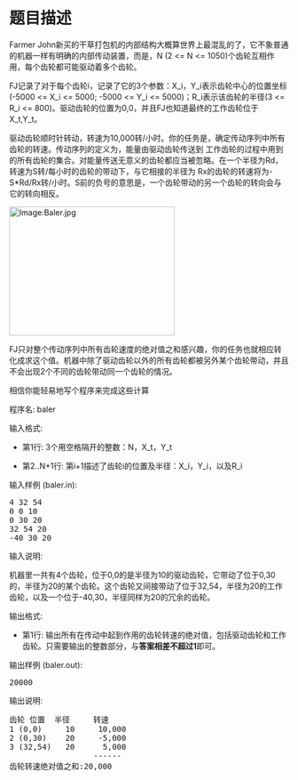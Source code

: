 # 题目描述


<p>
Farmer John新买的干草打包机的内部结构大概算世界上最混乱的了，它不象普通的机器一样有明确的内部传动装置，而是，N (2 &lt;= N &lt;= 1050)个齿轮互相作用，每个齿轮都可能驱动着多个齿轮。
</p>
<p>
FJ记录了对于每个齿轮i，记录了它的3个参数：X_i，Y_i表示齿轮中心的位置坐标(-5000 &lt;= X_i &lt;= 5000; -5000 &lt;= Y_i &lt;= 5000)；R_i表示该齿轮的半径(3 &lt;= R_i &lt;= 800)。驱动齿轮的位置为0,0，并且FJ也知道最终的工作齿轮位于X_t,Y_t。
</p>
<p>
驱动齿轮顺时针转动，转速为10,000转/小时。你的任务是，确定传动序列中所有齿轮的转速。传动序列的定义为，能量由驱动齿轮传送到 工作齿轮的过程中用到的所有齿轮的集合。对能量传送无意义的齿轮都应当被忽略。在一个半径为Rd，转速为S转/每小时的齿轮的带动下，与它相接的半径为 Rx的齿轮的转速将为-S*Rd/Rx转/小时。S前的负号的意思是，一个齿轮带动的另一个齿轮的转向会与它的转向相反。
</p>
<p>
<a href="../../../../wiki/Image:Baler.jpg"><img alt="Image:Baler.jpg" src="../../../../mw/images/b/b4/Baler.jpg" border="0" height="232" width="298"/></a> 
</p>
<p>
FJ只对整个传动序列中所有齿轮速度的绝对值之和感兴趣，你的任务也就相应转化成求这个值。机器中除了驱动齿轮以外的所有齿轮都被另外某个齿轮带动，并且不会出现2个不同的齿轮带动同一个齿轮的情况。
</p>
<p>
相信你能轻易地写个程序来完成这些计算
</p>
<p>
程序名: baler
</p>
<p>
输入格式:
</p>
<ul>
<li>
第1行: 3个用空格隔开的整数：N，X_t，Y_t
</li>
</ul>
<ul>
<li>
第2..N+1行: 第i+1描述了齿轮i的位置及半径：X_i，Y_i，以及R_i
</li>
</ul>
<p>
输入样例 (baler.in):
</p>
<pre>4 32 54
0 0 10
0 30 20
32 54 20
-40 30 20
</pre>
<p>
输入说明:
</p>
<p>
机器里一共有4个齿轮，位于0,0的是半径为10的驱动齿轮，它带动了位于0,30的，半径为20的某个齿轮。这个齿轮又间接带动了位于32,54，半径为20的工作齿轮，以及一个位于-40,30，半径同样为20的冗余的齿轮。
</p>
<p>
输出格式:
</p>
<ul>
<li>
第1行: 输出所有在传动中起到作用的齿轮转速的绝对值，包括驱动齿轮和工作齿轮。只需要输出的整数部分，与<b>答案相差不超过1</b>即可。
</li>
</ul>
<p>
输出样例 (baler.out):
</p>
<pre>20000
</pre>
<p>
输出说明:
</p>
<pre>齿轮 位置  半径     转速
1 (0,0)     10     10,000
2 (0,30)    20     -5,000
3 (32,54)   20      5,000
                  ------
齿轮转速绝对值之和:20,000
</pre>
